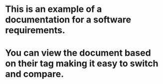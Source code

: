 # This is an example of a documentation for a software requirements.

# You can view the document based on their tag making it easy to switch and compare.

